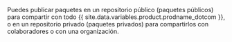 Puedes publicar paquetes en un repositorio público (paquetes públicos) para compartir con todo {{ site.data.variables.product.prodname_dotcom }}, o en un repositorio privado (paquetes privados) para compartirlos con colaboradores o con una organización.
